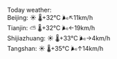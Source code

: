 Today weather:  
Beijing: ☀️   🌡️+32°C 🌬️↖11km/h  
Tianjin: ⛅️  🌡️+32°C 🌬️←19km/h  
Shijiazhuang: ☀️   🌡️+33°C 🌬️→4km/h  
Tangshan: ☀️   🌡️+35°C 🌬️↑14km/h  
